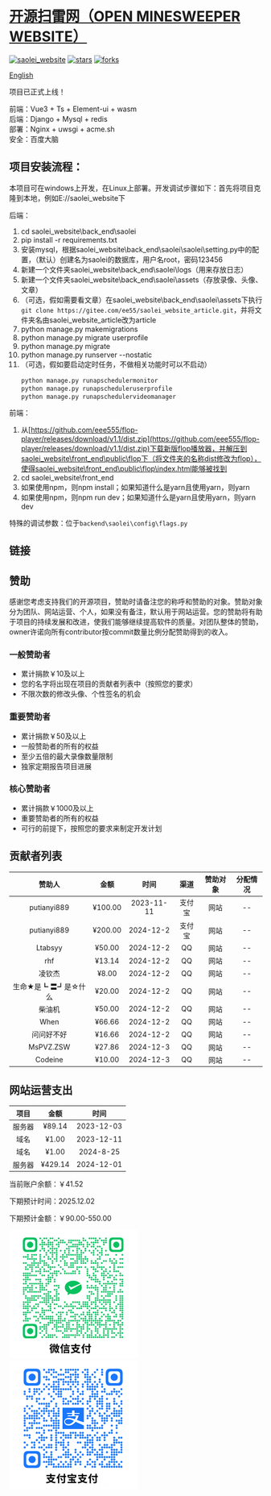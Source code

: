 # <a href="https://github.com/eee555/saolei_website" >开源扫雷网（OPEN MINESWEEPER WEBSITE）</a>

[![saolei_website](https://img.shields.io/badge/saolei_website-v1.7-brightgreen.svg)](https://github.com/eee555/Solvable-Minesweeper)
[![stars](https://img.shields.io/github/stars/eee555/saolei_website)](https://github.com/eee555/saolei_website/stargazers)
[![forks](https://img.shields.io/github/forks/eee555/saolei_website)](https://github.com/eee555/saolei_website/forks)

[English](Readme_en.md)

项目已正式上线！

前端：Vue3 + Ts + Element-ui + wasm  
后端：Django + Mysql + redis  
部署：Nginx + uwsgi + acme.sh  
安全：百度大脑  

## 项目安装流程：

本项目可在windows上开发，在Linux上部署。开发调试步骤如下：首先将项目克隆到本地，例如E://saolei_website下

后端：
1. cd saolei_website\back_end\saolei
1. pip install -r requirements.txt
1. 安装mysql，根据saolei_website\back_end\saolei\saolei\setting.py中的配置，（默认）创建名为saolei的数据库，用户名root，密码123456
1. 新建一个文件夹saolei_website\back_end\saolei\logs（用来存放日志）
1. 新建一个文件夹saolei_website\back_end\saolei\assets（存放录像、头像、文章）
1. （可选，假如需要看文章）在saolei_website\back_end\saolei\assets下执行`git clone https://gitee.com/ee55/saolei_website_article.git`，并将文件夹名由saolei_website_article改为article
1. python manage.py makemigrations
1. python manage.py migrate userprofile
1. python manage.py migrate
1. python manage.py runserver --nostatic
1. （可选，假如要启动定时任务，不做相关功能时可以不启动）
   ```
   python manage.py runapschedulermonitor
   python manage.py runapscheduleruserprofile
   python manage.py runapschedulervideomanager
   ```

前端：
1. 从[https://github.com/eee555/flop-player/releases/download/v1.1/dist.zip](https://github.com/eee555/flop-player/releases/download/v1.1/dist.zip)下载新版flop播放器，并解压到saolei_website\front_end\public\flop下（将文件夹的名称dist修改为flop），使得saolei_website\front_end\public\flop\index.html能够被找到
2. cd saolei_website\front_end
3. 如果使用npm，则npm install；如果知道什么是yarn且使用yarn，则yarn
4. 如果使用npm，则npm run dev；如果知道什么是yarn且使用yarn，则yarn dev

特殊的调试参数：位于`backend\saolei\config\flags.py`

## 链接




## 赞助
感谢您考虑支持我们的开源项目，赞助时请备注您的称呼和赞助的对象。赞助对象分为团队、网站运营、个人，如果没有备注，默认用于网站运营。您的赞助将有助于项目的持续发展和改进，使我们能够继续提高软件的质量。对团队整体的赞助，owner许诺向所有contributor按commit数量比例分配赞助得到的收入。

### 一般赞助者
- 累计捐款￥10及以上
- 您的名字将出现在项目的贡献者列表中（按照您的要求）
- 不限次数的修改头像、个性签名的机会

### 重要赞助者
- 累计捐款￥50及以上
- 一般赞助者的所有的权益
- 至少五倍的最大录像数量限制
- 独家定期报告项目进展

### 核心赞助者
- 累计捐款￥1000及以上
- 重要赞助者的所有的权益
- 可行的前提下，按照您的要求来制定开发计划

## 贡献者列表

| 赞助人 | 金额 | 时间 | 渠道 | 赞助对象 | 分配情况 |
| :------: | :-----:  | :----------: | :------: | :------:| :------: |
| putianyi889 | ¥100.00 | 2023-11-11 | 支付宝 | 网站 | -- |
| putianyi889 | ¥200.00 | 2024-12-2 | 支付宝 | 网站 | -- |
| Ltabsyy | ¥50.00 | 2024-12-2 | QQ | 网站 | -- |
| rhf | ¥13.14 | 2024-12-2 | QQ | 网站 | -- |
| 凌钦杰 | ¥8.00 | 2024-12-2 | QQ | 网站 | -- |
| 生命★是┗ 〓┛是☆什么 | ¥20.00 | 2024-12-2 | QQ | 网站 | -- |
| 柴油机 | ¥50.00 | 2024-12-2 | QQ | 网站 | -- |
| When | ¥66.66 | 2024-12-2 | QQ | 网站 | -- |
| 问问好不好 | ¥16.66 | 2024-12-2 | QQ | 网站 | -- |
| MsPVZ.ZSW | ¥27.86 | 2024-12-3 | QQ | 网站 | -- |
| Codeine | ¥10.00 | 2024-12-3 | QQ | 网站 | -- |

## 网站运营支出

| 项目 | 金额 | 时间 | 
| :------: | :-----:  | :----------: |
| 服务器 | ¥89.14 | 2023-12-03 |
| 域名   | ¥1.00  | 2023-12-11 |
| 域名   | ¥1.00  | 2024-8-25 |
| 服务器 | ¥429.14 | 2024-12-01 |

当前账户余额：￥41.52

下期预计时间：2025.12.02

下期预计金额：￥90.00-550.00

![](readme_pic/微信收款码.png) ![](readme_pic/支付宝收款码.png)  

